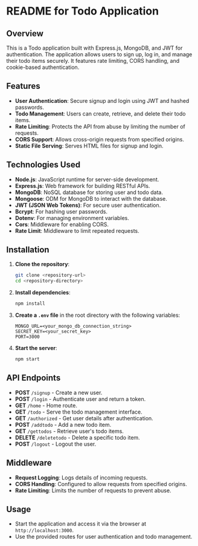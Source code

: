 

# README for Todo Application

## Overview

This is a Todo application built with Express.js, MongoDB, and JWT for authentication. The application allows users to sign up, log in, and manage their todo items securely. It features rate limiting, CORS handling, and cookie-based authentication.

## Features

- **User Authentication**: Secure signup and login using JWT and hashed passwords.
- **Todo Management**: Users can create, retrieve, and delete their todo items.
- **Rate Limiting**: Protects the API from abuse by limiting the number of requests.
- **CORS Support**: Allows cross-origin requests from specified origins.
- **Static File Serving**: Serves HTML files for signup and login.

## Technologies Used

- **Node.js**: JavaScript runtime for server-side development.
- **Express.js**: Web framework for building RESTful APIs.
- **MongoDB**: NoSQL database for storing user and todo data.
- **Mongoose**: ODM for MongoDB to interact with the database.
- **JWT (JSON Web Tokens)**: For secure user authentication.
- **Bcrypt**: For hashing user passwords.
- **Dotenv**: For managing environment variables.
- **Cors**: Middleware for enabling CORS.
- **Rate Limit**: Middleware to limit repeated requests.

## Installation

1. **Clone the repository**:
   ```bash
   git clone <repository-url>
   cd <repository-directory>
   ```

2. **Install dependencies**:
   ```bash
   npm install
   ```

3. **Create a `.env` file** in the root directory with the following variables:
   ```plaintext
   MONGO_URL=<your_mongo_db_connection_string>
   SECRET_KEY=<your_secret_key>
   PORT=3000
   ```

4. **Start the server**:
   ```bash
   npm start
   ```

## API Endpoints

- **POST** `/signup` - Create a new user.
- **POST** `/login` - Authenticate user and return a token.
- **GET** `/home` - Home route.
- **GET** `/todo` - Serve the todo management interface.
- **GET** `/authorized` - Get user details after authentication.
- **POST** `/addtodo` - Add a new todo item.
- **GET** `/gettodos` - Retrieve user's todo items.
- **DELETE** `/deletetodo` - Delete a specific todo item.
- **POST** `/logout` - Logout the user.

## Middleware

- **Request Logging**: Logs details of incoming requests.
- **CORS Handling**: Configured to allow requests from specified origins.
- **Rate Limiting**: Limits the number of requests to prevent abuse.

## Usage

- Start the application and access it via the browser at `http://localhost:3000`.
- Use the provided routes for user authentication and todo management.